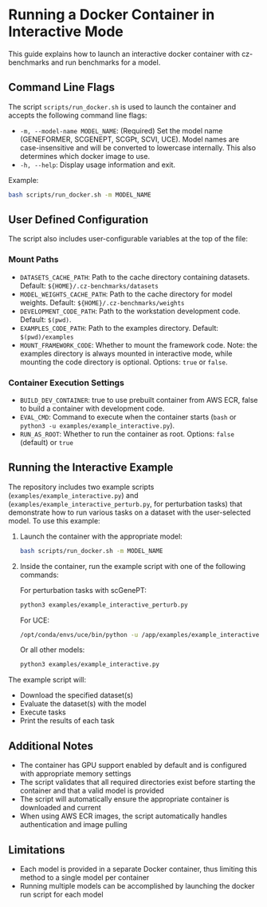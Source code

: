 # Running a Docker Container in Interactive Mode

This guide explains how to launch an interactive docker container with cz-benchmarks and run benchmarks for a model.

## Command Line Flags

The script `scripts/run_docker.sh` is used to launch the container and accepts the following command line flags:

- `-m, --model-name MODEL_NAME`: (Required) Set the model name (GENEFORMER, SCGENEPT, SCGPt, SCVI, UCE). Model names are case-insensitive and will be converted to lowercase internally. This also determines which docker image to use.
- `-h, --help`: Display usage information and exit.

Example:
```bash
bash scripts/run_docker.sh -m MODEL_NAME
```

## User Defined Configuration

The script also includes user-configurable variables at the top of the file:

### Mount Paths
- `DATASETS_CACHE_PATH`: Path to the cache directory containing datasets. Default: `${HOME}/.cz-benchmarks/datasets`
- `MODEL_WEIGHTS_CACHE_PATH`: Path to the cache directory for model weights. Default: `${HOME}/.cz-benchmarks/weights`
- `DEVELOPMENT_CODE_PATH`: Path to the workstation development code. Default: `$(pwd)`. 
- `EXAMPLES_CODE_PATH`: Path to the examples directory. Default: `$(pwd)/examples`
- `MOUNT_FRAMEWORK_CODE`: Whether to mount the framework code. Note: the examples directory is always mounted in interactive mode, while mounting the code directory is optional. Options: `true` or `false`.

### Container Execution Settings
- `BUILD_DEV_CONTAINER`: true to use prebuilt container from AWS ECR, false to build a container with development code.
- `EVAL_CMD`: Command to execute when the container starts (`bash` or `python3 -u examples/example_interactive.py`). 
- `RUN_AS_ROOT`: Whether to run the container as root. Options: `false` (default) or `true`

## Running the Interactive Example

The repository includes two example scripts (`examples/example_interactive.py`) and (`examples/example_interactive_perturb.py`, for perturbation tasks) that demonstrate how to run various tasks on a dataset with the user-selected model. To use this example:

1. Launch the container with the appropriate model:
   ```bash
   bash scripts/run_docker.sh -m MODEL_NAME
   ```

2. Inside the container, run the example script with one of the following commands:
   
   For perturbation tasks with scGenePT:

   ```bash
   python3 examples/example_interactive_perturb.py
   ```

   For UCE:

   ```bash
   /opt/conda/envs/uce/bin/python -u /app/examples/example_interactive.py
   ```

   Or all other models: 
   
   ```bash
   python3 examples/example_interactive.py
   ```

The example script will:

- Download the specified dataset(s)
- Evaluate the dataset(s) with the model
- Execute tasks
- Print the results of each task

## Additional Notes

- The container has GPU support enabled by default and is configured with appropriate memory settings
- The script validates that all required directories exist before starting the container and that a valid model is provided
- The script will automatically ensure the appropriate container is downloaded and current
- When using AWS ECR images, the script automatically handles authentication and image pulling

## Limitations

- Each model is provided in a separate Docker container, thus limiting this method to a single model per container
- Running multiple models can be accomplished by launching the docker run script for each model
